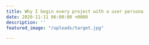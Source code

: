 ```yaml
---
title: Why I begin every project with a user persona
date: 2020-11-11 06:00:00 +0000
description: ''
featured_image: "/uploads/target.jpg"

---
```

